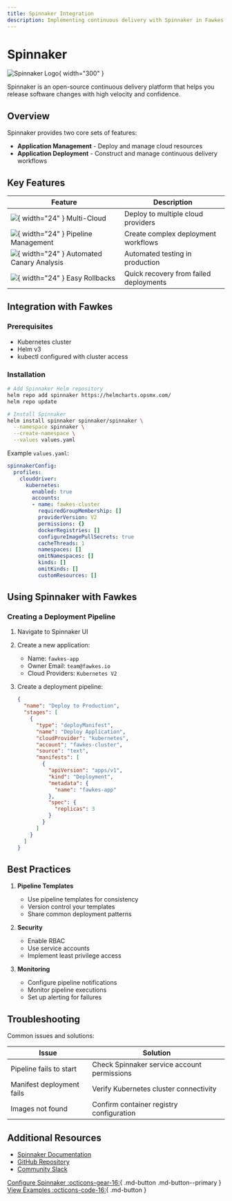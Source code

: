```yaml
---
title: Spinnaker Integration
description: Implementing continuous delivery with Spinnaker in Fawkes
---
```


# Spinnaker

![Spinnaker Logo](../assets/images/tools/spinnaker.png){ width="300" }

Spinnaker is an open-source continuous delivery platform that helps you release software changes with high velocity and confidence.

## Overview

Spinnaker provides two core sets of features:
- **Application Management** - Deploy and manage cloud resources
- **Application Deployment** - Construct and manage continuous delivery workflows

## Key Features

| Feature | Description |
|---------|-------------|
| ![](../assets/images/icons/multi-cloud.png){ width="24" } Multi-Cloud | Deploy to multiple cloud providers |
| ![](../assets/images/icons/pipelines.png){ width="24" } Pipeline Management | Create complex deployment workflows |
| ![](../assets/images/icons/canary.png){ width="24" } Automated Canary Analysis | Automated testing in production |
| ![](../assets/images/icons/rollback.png){ width="24" } Easy Rollbacks | Quick recovery from failed deployments |

## Integration with Fawkes

### Prerequisites
- Kubernetes cluster
- Helm v3
- kubectl configured with cluster access

### Installation

```bash
# Add Spinnaker Helm repository
helm repo add spinnaker https://helmcharts.opsmx.com/
helm repo update

# Install Spinnaker
helm install spinnaker spinnaker/spinnaker \
  --namespace spinnaker \
  --create-namespace \
  --values values.yaml
```

Example `values.yaml`:
```yaml
spinnakerConfig:
  profiles:
    clouddriver:
      kubernetes:
        enabled: true
        accounts:
        - name: fawkes-cluster
          requiredGroupMembership: []
          providerVersion: V2
          permissions: {}
          dockerRegistries: []
          configureImagePullSecrets: true
          cacheThreads: 1
          namespaces: []
          omitNamespaces: []
          kinds: []
          omitKinds: []
          customResources: []
```

## Using Spinnaker with Fawkes

### Creating a Deployment Pipeline

1. Navigate to Spinnaker UI
2. Create a new application:
   - Name: `fawkes-app`
   - Owner Email: `team@fawkes.io`
   - Cloud Providers: `Kubernetes V2`

3. Create a deployment pipeline:
   ```json
   {
     "name": "Deploy to Production",
     "stages": [
       {
         "type": "deployManifest",
         "name": "Deploy Application",
         "cloudProvider": "kubernetes",
         "account": "fawkes-cluster",
         "source": "text",
         "manifests": [
           {
             "apiVersion": "apps/v1",
             "kind": "Deployment",
             "metadata": {
               "name": "fawkes-app"
             },
             "spec": {
               "replicas": 3
             }
           }
         ]
       }
     ]
   }
   ```

## Best Practices

1. **Pipeline Templates**
   - Use pipeline templates for consistency
   - Version control your templates
   - Share common deployment patterns

2. **Security**
   - Enable RBAC
   - Use service accounts
   - Implement least privilege access

3. **Monitoring**
   - Configure pipeline notifications
   - Monitor pipeline executions
   - Set up alerting for failures

## Troubleshooting

Common issues and solutions:

| Issue | Solution |
|-------|----------|
| Pipeline fails to start | Check Spinnaker service account permissions |
| Manifest deployment fails | Verify Kubernetes cluster connectivity |
| Images not found | Confirm container registry configuration |

## Additional Resources

- [Spinnaker Documentation](https://spinnaker.io/docs/)
- [GitHub Repository](https://github.com/spinnaker/spinnaker)
- [Community Slack](https://join.spinnaker.io/)

[Configure Spinnaker :octicons-gear-16:](../configuration.md#spinnaker){ .md-button .md-button--primary }
[View Examples :octicons-code-16:](../examples/spinnaker.md){ .md-button }